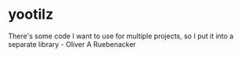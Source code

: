 # yootilz
There's some code I want to use for multiple projects, so I put it into a separate library - Oliver A Ruebenacker
